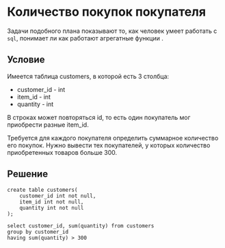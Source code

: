 # Количество покупок покупателя

Задачи подобного плана показывают то, как человек умеет работать с `sql`, понимает ли как работают агрегатные функции .

## Условие

Имеется таблица customers, в которой есть 3 столбца:
* customer_id - int
* item_id - int
* quantity - int

В строках может повторяться id, то есть один покупатель мог приобрести разные item_id.

Требуется для каждого покупателя определить суммарное количество его покупок. Нужно вывести тех покупателей, у которых количество приобретенных товаров больше 300.

## Решение

```postgresql
create table customers(
    customer_id int not null,
    item_id int not null,
    quantity int not null
);

select customer_id, sum(quantity) from customers
group by customer_id
having sum(quantity) > 300
```
